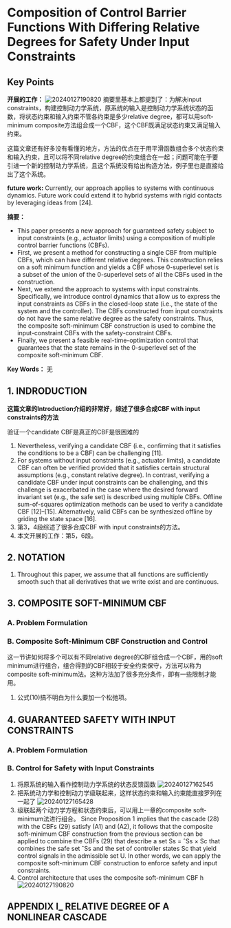 # Composition of Control Barrier Functions With Differing Relative Degrees for Safety Under Input Constraints

## Key Points

**开展的工作：**
![20240127190820](https://cdn.jsdelivr.net/gh/weijingchao-github/image_hosting_service@main/picture_bed/20240127190820.png)
摘要里基本上都提到了：为解决input constraints，构建控制动力学系统，原系统的输入是控制动力学系统状态的函数，将状态约束和输入约束不管各约束是多少relative degree，都可以用soft-minimum composite方法组合成一个CBF，这个CBF既满足状态约束又满足输入约束。

这篇文章还有好多没有看懂的地方，方法的优点在于用平滑函数组合多个状态约束和输入约束，且可以将不同relative degree的约束组合在一起；问题可能在于要引进一个新的控制动力学系统，且这个系统没有给出构造方法，例子里也是直接给出了这个系统。

**future work:**
Currently, our approach applies to systems with continuous dynamics. Future work could extend it to hybrid systems with rigid contacts by leveraging ideas from [24].

**摘要：**

- This paper presents a new approach for guaranteed safety subject to input constraints (e.g., actuator limits) using a composition of multiple control barrier functions (CBFs).
- First, we present a method for constructing a single CBF from multiple CBFs, which can have different relative degrees. This construction relies on a soft minimum function and yields a CBF whose 0-superlevel set is a subset of the union of the 0-superlevel sets of all the CBFs used in the construction.
- Next, we extend the approach to systems with input constraints. Specifically, we introduce control dynamics that allow us to express the input constraints as CBFs in the closed-loop state (i.e., the state of the system and the controller). The CBFs constructed from input constraints do not have the same relative degree as the safety constraints. Thus, the composite soft-minimum CBF construction is used to combine the input-constraint CBFs with the safety-constraint CBFs.
- Finally, we present a feasible real-time-optimization control that guarantees that the state remains in the 0-superlevel set of the composite soft-minimum CBF.

**Key Words：**
无

## 1. INDRODUCTION

**这篇文章的Introduction介绍的非常好，综述了很多合成CBF with input constraints的方法**

验证一个candidate CBF是真正的CBF是很困难的

1. Nevertheless, verifying a candidate CBF (i.e., confirming that it satisfies the conditions to be a CBF) can be challenging [11].
2. For systems without input constraints (e.g., actuator limits), a candidate CBF can often be verified provided that it satisfies certain structural assumptions (e.g., constant relative degree). In contrast, verifying a candidate CBF under input constraints can be challenging, and this challenge is exacerbated in the case where the desired forward invariant set (e.g., the safe set) is described using multiple CBFs. Offline sum-of-squares optimization methods can be used to verify a candidate CBF [12]–[15]. Alternatively, valid CBFs can be synthesized offline by griding the state space [16].
3. 第3，4段综述了很多合成CBF with input constraints的方法。
4. 本文开展的工作：第5，6段。

## 2. NOTATION

1. Throughout this paper, we assume that all functions are sufficiently smooth such that all derivatives that we write exist and are continuous.

## 3. COMPOSITE SOFT-MINIMUM CBF

### A. Problem Formulation

### B. Composite Soft-Minimum CBF Construction and Control

这一节讲如何将多个可以有不同relative degree的CBF组合成一个CBF，用的soft minimum进行组合，组合得到的CBF相较于安全约束保守，方法可以称为composite soft-minimum法。这种方法加了很多充分条件，即有一些限制才能用。

1. 公式(10)搞不明白为什么要加一个松弛项。

## 4. GUARANTEED SAFETY WITH INPUT CONSTRAINTS

### A. Problem Formulation

### B. Control for Safety with Input Constraints

1. 将原系统的输入看作控制动力学系统的状态反馈函数
![20240127162545](https://cdn.jsdelivr.net/gh/weijingchao-github/image_hosting_service@main/picture_bed/20240127162545.png)
2. 把系统动力学和控制动力学级联起来，这样状态约束和输入约束能直接罗列在一起了
![20240127165428](https://cdn.jsdelivr.net/gh/weijingchao-github/image_hosting_service@main/picture_bed/20240127165428.png)
3. 级联起两个动力学方程和状态约束后，可以用上一章的composite soft-minimum法进行组合。
   Since Proposition 1 implies that the cascade (28) with the CBFs (29) satisfy (A1) and (A2), it follows that the composite soft-minimum CBF construction from the previous section can be applied to combine the CBFs (29) that describe a set Ss = ˆSs × Sc that combines the safe set ˆSs and the set of controller states Sc that yield control signals in the admissible set U. In other words, we can apply the composite soft-minimum CBF construction to enforce safety and input constraints.
4. Control architecture that uses the composite soft-minimum CBF h
![20240127190820](https://cdn.jsdelivr.net/gh/weijingchao-github/image_hosting_service@main/picture_bed/20240127190820.png)

## APPENDIX I_ RELATIVE DEGREE OF A NONLINEAR CASCADE

